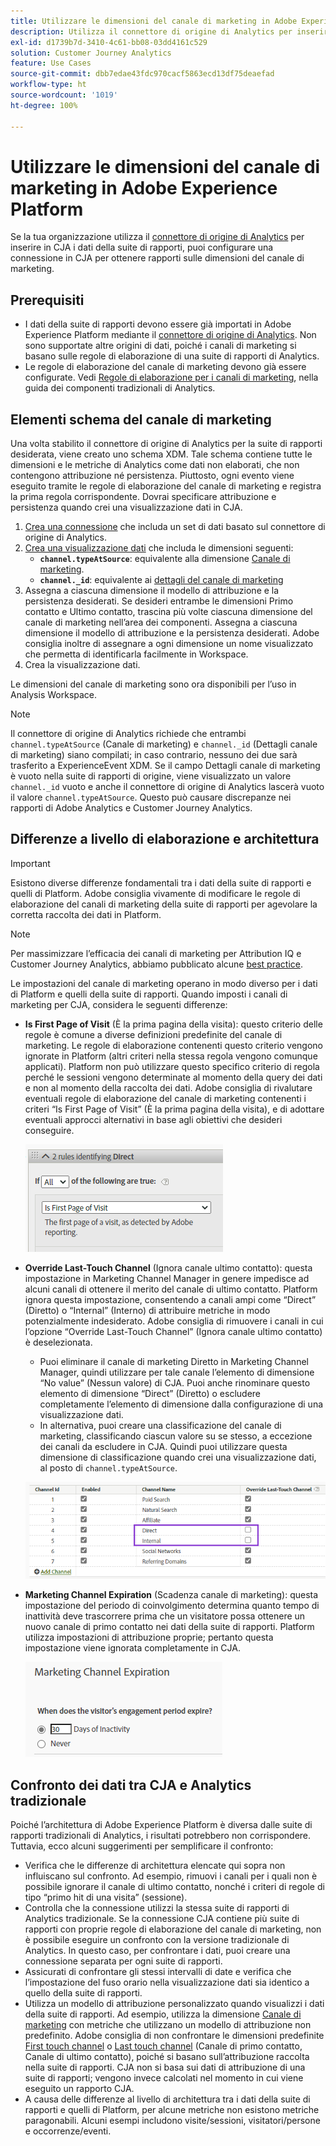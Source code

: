 ```yaml
---
title: Utilizzare le dimensioni del canale di marketing in Adobe Experience Platform
description: Utilizza il connettore di origine di Analytics per inserire regole di elaborazione del canale di marketing in Adobe Experience Platform.
exl-id: d1739b7d-3410-4c61-bb08-03dd4161c529
solution: Customer Journey Analytics
feature: Use Cases
source-git-commit: dbb7edae43fdc970cacf5863ecd13df75deaefad
workflow-type: ht
source-wordcount: '1019'
ht-degree: 100%

---
```


# Utilizzare le dimensioni del canale di marketing in Adobe Experience Platform

Se la tua organizzazione utilizza il [connettore di origine di Analytics](https://experienceleague.adobe.com/docs/experience-platform/sources/connectors/adobe-applications/analytics.html?lang=it) per inserire in CJA i dati della suite di rapporti, puoi configurare una connessione in CJA per ottenere rapporti sulle dimensioni del canale di marketing.

## Prerequisiti

* I dati della suite di rapporti devono essere già importati in Adobe Experience Platform mediante il [connettore di origine di Analytics](https://experienceleague.adobe.com/docs/experience-platform/sources/connectors/adobe-applications/analytics.html?lang=it). Non sono supportate altre origini di dati, poiché i canali di marketing si basano sulle regole di elaborazione di una suite di rapporti di Analytics.
* Le regole di elaborazione del canale di marketing devono già essere configurate. Vedi [Regole di elaborazione per i canali di marketing](https://experienceleague.adobe.com/docs/analytics/components/marketing-channels/c-rules.html?lang=it), nella guida dei componenti tradizionali di Analytics.

## Elementi schema del canale di marketing

Una volta stabilito il connettore di origine di Analytics per la suite di rapporti desiderata, viene creato uno schema XDM. Tale schema contiene tutte le dimensioni e le metriche di Analytics come dati non elaborati, che non contengono attribuzione né persistenza. Piuttosto, ogni evento viene eseguito tramite le regole di elaborazione del canale di marketing e registra la prima regola corrispondente. Dovrai specificare attribuzione e persistenza quando crei una visualizzazione dati in CJA.

1. [Crea una connessione](/help/connections/create-connection.md) che includa un set di dati basato sul connettore di origine di Analytics.
2. [Crea una visualizzazione dati](/help/data-views/create-dataview.md) che includa le dimensioni seguenti:
   * **`channel.typeAtSource`**: equivalente alla dimensione [Canale di marketing](https://experienceleague.adobe.com/docs/analytics/components/dimensions/marketing-channel.html?lang=it).
   * **`channel._id`**: equivalente ai [dettagli del canale di marketing](https://experienceleague.adobe.com/docs/analytics/components/dimensions/marketing-detail.html?lang=it)
3. Assegna a ciascuna dimensione il modello di attribuzione e la persistenza desiderati. Se desideri entrambe le dimensioni Primo contatto e Ultimo contatto, trascina più volte ciascuna dimensione del canale di marketing nell’area dei componenti. Assegna a ciascuna dimensione il modello di attribuzione e la persistenza desiderati. Adobe consiglia inoltre di assegnare a ogni dimensione un nome visualizzato che permetta di identificarla facilmente in Workspace.
4. Crea la visualizzazione dati.

Le dimensioni del canale di marketing sono ora disponibili per l’uso in Analysis Workspace.

>[!NOTE]
>
> Il connettore di origine di Analytics richiede che entrambi `channel.typeAtSource` (Canale di marketing) e `channel._id` (Dettagli canale di marketing) siano compilati; in caso contrario, nessuno dei due sarà trasferito a ExperienceEvent XDM. Se il campo Dettagli canale di marketing è vuoto nella suite di rapporti di origine, viene visualizzato un valore `channel._id` vuoto e anche il connettore di origine di Analytics lascerà vuoto il valore `channel.typeAtSource`. Questo può causare discrepanze nei rapporti di Adobe Analytics e Customer Journey Analytics.

## Differenze a livello di elaborazione e architettura

>[!IMPORTANT]
>
>Esistono diverse differenze fondamentali tra i dati della suite di rapporti e quelli di Platform. Adobe consiglia vivamente di modificare le regole di elaborazione del canali di marketing della suite di rapporti per agevolare la corretta raccolta dei dati in Platform.

>[!NOTE]
>
>Per massimizzare l’efficacia dei canali di marketing per Attribution IQ e Customer Journey Analytics, abbiamo pubblicato alcune [best practice](https://experienceleague.adobe.com/docs/analytics/components/marketing-channels/mchannel-best-practices.html?lang=it).

Le impostazioni del canale di marketing operano in modo diverso per i dati di Platform e quelli della suite di rapporti. Quando imposti i canali di marketing per CJA, considera le seguenti differenze:

* **Is First Page of Visit** (È la prima pagina della visita): questo criterio delle regole è comune a diverse definizioni predefinite del canale di marketing. Le regole di elaborazione contenenti questo criterio vengono ignorate in Platform (altri criteri nella stessa regola vengono comunque applicati). Platform non può utilizzare questo specifico criterio di regola perché le sessioni vengono determinate al momento della query dei dati e non al momento della raccolta dei dati. Adobe consiglia di rivalutare eventuali regole di elaborazione del canale di marketing contenenti i criteri “Is First Page of Visit” (È la prima pagina della visita), e di adottare eventuali approcci alternativi in base agli obiettivi che desideri conseguire.

   ![Prima pagina della visita](../assets/first-page-of-visit.png)

* **Override Last-Touch Channel** (Ignora canale ultimo contatto): questa impostazione in Marketing Channel Manager in genere impedisce ad alcuni canali di ottenere il merito del canale di ultimo contatto. Platform ignora questa impostazione, consentendo a canali ampi come “Direct” (Diretto) o “Internal” (Interno) di attribuire metriche in modo potenzialmente indesiderato. Adobe consiglia di rimuovere i canali in cui l’opzione “Override Last-Touch Channel” (Ignora canale ultimo contatto) è deselezionata.
   * Puoi eliminare il canale di marketing Diretto in Marketing Channel Manager, quindi utilizzare per tale canale l’elemento di dimensione “No value” (Nessun valore) di CJA. Puoi anche rinominare questo elemento di dimensione “Direct” (Diretto) o escludere completamente l’elemento di dimensione dalla configurazione di una visualizzazione dati.
   * In alternativa, puoi creare una classificazione del canale di marketing, classificando ciascun valore su se stesso, a eccezione dei canali da escludere in CJA. Quindi puoi utilizzare questa dimensione di classificazione quando crei una visualizzazione dati, al posto di `channel.typeAtSource`.

   ![Ignora canale ultimo contatto](../assets/override-last-touch-channel.png)

* **Marketing Channel Expiration** (Scadenza canale di marketing): questa impostazione del periodo di coinvolgimento determina quanto tempo di inattività deve trascorrere prima che un visitatore possa ottenere un nuovo canale di primo contatto nei dati della suite di rapporti. Platform utilizza impostazioni di attribuzione proprie; pertanto questa impostazione viene ignorata completamente in CJA.

   ![Scadenza canale di marketing](../assets/marketing-channel-expiration.png)

## Confronto dei dati tra CJA e Analytics tradizionale

Poiché l’architettura di Adobe Experience Platform è diversa dalle suite di rapporti tradizionali di Analytics, i risultati potrebbero non corrispondere. Tuttavia, ecco alcuni suggerimenti per semplificare il confronto:

* Verifica che le differenze di architettura elencate qui sopra non influiscano sul confronto. Ad esempio, rimuovi i canali per i quali non è possibile ignorare il canale di ultimo contatto, nonché i criteri di regole di tipo “primo hit di una visita” (sessione).
* Controlla che la connessione utilizzi la stessa suite di rapporti di Analytics tradizionale. Se la connessione CJA contiene più suite di rapporti con proprie regole di elaborazione del canale di marketing, non è possibile eseguire un confronto con la versione tradizionale di Analytics. In questo caso, per confrontare i dati, puoi creare una connessione separata per ogni suite di rapporti.
* Assicurati di confrontare gli stessi intervalli di date e verifica che l’impostazione del fuso orario nella visualizzazione dati sia identico a quello della suite di rapporti.
* Utilizza un modello di attribuzione personalizzato quando visualizzi i dati della suite di rapporti. Ad esempio, utilizza la dimensione [Canale di marketing](https://experienceleague.adobe.com/docs/analytics/components/dimensions/marketing-channel.html?lang=it) con metriche che utilizzano un modello di attribuzione non predefinito. Adobe consiglia di non confrontare le dimensioni predefinite [First touch channel](https://experienceleague.adobe.com/docs/analytics/components/dimensions/first-touch-channel.html?lang=it) o [Last touch channel](https://experienceleague.adobe.com/docs/analytics/components/dimensions/last-touch-channel.html?lang=it) (Canale di primo contatto, Canale di ultimo contatto), poiché si basano sull’attribuzione raccolta nella suite di rapporti. CJA non si basa sui dati di attribuzione di una suite di rapporti; vengono invece calcolati nel momento in cui viene eseguito un rapporto CJA.
* A causa delle differenze al livello di architettura tra i dati della suite di rapporti e quelli di Platform, per alcune metriche non esistono metriche paragonabili. Alcuni esempi includono visite/sessioni, visitatori/persone e occorrenze/eventi.
